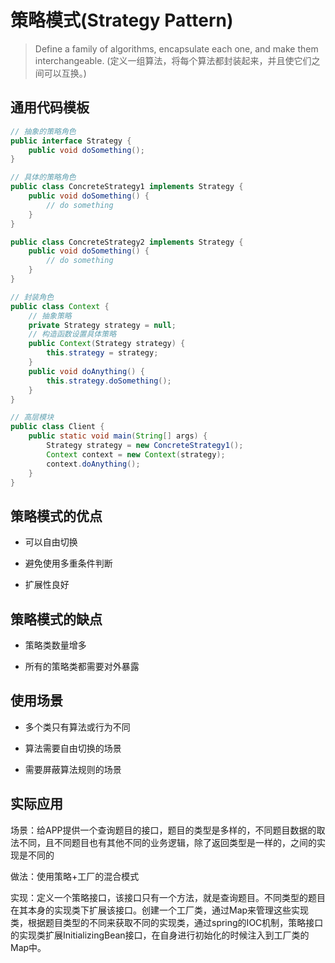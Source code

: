 # 策略模式(Strategy Pattern)

> Define a family of algorithms, encapsulate each one, and make them interchangeable.
 (定义一组算法，将每个算法都封装起来，并且使它们之间可以互换。)

## 通用代码模板

```java
// 抽象的策略角色
public interface Strategy {
    public void doSomething();
}

// 具体的策略角色
public class ConcreteStrategy1 implements Strategy {
    public void doSomething() {
        // do something
    }
}

public class ConcreteStrategy2 implements Strategy {
    public void doSomething() {
        // do something
    }
}

// 封装角色
public class Context {
    // 抽象策略
    private Strategy strategy = null;
    // 构造函数设置具体策略
    public Context(Strategy strategy) {
        this.strategy = strategy;
    }
    public void doAnything() {
        this.strategy.doSomething();
    }
}

// 高层模块
public class Client {
    public static void main(String[] args) {
        Strategy strategy = new ConcreteStrategy1();
        Context context = new Context(strategy);
        context.doAnything();
    }
}
```

## 策略模式的优点

- 可以自由切换

- 避免使用多重条件判断

- 扩展性良好

## 策略模式的缺点

- 策略类数量增多

- 所有的策略类都需要对外暴露

## 使用场景

- 多个类只有算法或行为不同

- 算法需要自由切换的场景

- 需要屏蔽算法规则的场景

## 实际应用

场景：给APP提供一个查询题目的接口，题目的类型是多样的，不同题目数据的取法不同，且不同题目也有其他不同的业务逻辑，除了返回类型是一样的，之间的实现是不同的

做法：使用策略+工厂的混合模式

实现：定义一个策略接口，该接口只有一个方法，就是查询题目。不同类型的题目在其本身的实现类下扩展该接口。创建一个工厂类，通过Map来管理这些实现类，根据题目类型的不同来获取不同的实现类，通过spring的IOC机制，策略接口的实现类扩展InitializingBean接口，在自身进行初始化的时候注入到工厂类的Map中。
